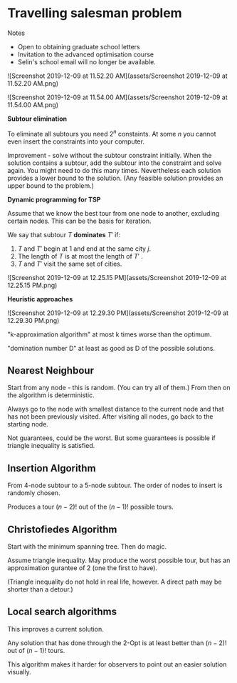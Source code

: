 # Travelling salesman problem



Notes

- Open to obtaining graduate school letters
- Invitation to the advanced optimisation course
- Selin's school email will no longer be available.



![Screenshot 2019-12-09 at 11.52.20 AM](assets/Screenshot 2019-12-09 at 11.52.20 AM.png)





![Screenshot 2019-12-09 at 11.54.00 AM](assets/Screenshot 2019-12-09 at 11.54.00 AM.png)

**Subtour elimination**

To eliminate all subtours you need $2^n$ constaints. At some $n$ you cannot even insert the constraints into your computer.

Improvement - solve without the subtour constraint initially. When the solution contains a subtour, add the subtour into the constraint and solve again. You might need to do this many times. Nevertheless each solution provides a lower bound to the solution. (Any feasible solution provides an upper bound to the problem.)



**Dynamic programming for TSP**

Assume that we know the best tour from one node to another, excluding certain nodes. This can be the basis for iteration.

We say that subtour $T$ **dominates** $T'$ if: 

1. $T$ and $T'$ begin at 1 and end at the same city $j$. 
2. The length of $T$ is at most the length of $T'$ . 
3. $T$ and $T'$ visit the same set of cities.



![Screenshot 2019-12-09 at 12.25.15 PM](assets/Screenshot 2019-12-09 at 12.25.15 PM.png)



**Heuristic approaches**

![Screenshot 2019-12-09 at 12.29.30 PM](assets/Screenshot 2019-12-09 at 12.29.30 PM.png)

"k-approximation algorithm" at most k times worse than the optimum.

"domination number D" at least as good as D of the possible solutions.



## Nearest Neighbour

Start from any node - this is random. (You can try all of them.) From then on the algorithm is deterministic.

Always go to the node with smallest distance to the current node and that has not been previously visited. After visiting all nodes, go back to the starting node.

Not guarantees, could be the worst. But some guarantees is possible if triangle inequality is satisfied.



## Insertion Algorithm

From 4-node subtour to a 5-node subtour. The order of nodes to insert is randomly chosen.

Produces a tour $(n-2)!$ out of the $(n-1)!$ possible tours.



## Christofiedes Algorithm

Start with the minimum spanning tree. Then do magic.

Assume triangle inequality. May produce the worst possible tour, but has an approximation gurantee of 2 (one the first to have).

(Triangle inequality do not hold in real life, however. A direct path may be shorter than a detour.)



## Local search algorithms 

This improves a current solution.

Any solution that has done through the 2-Opt is at least better than $(n-2)!$ out of $(n-1)!$ tours.



This algorithm makes it harder for observers to point out an easier solution visually.




